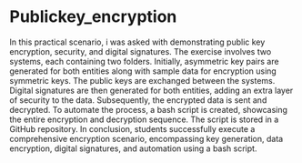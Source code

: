 # Publickey_encryption
In this practical scenario, i was asked with demonstrating public key encryption, security, and digital signatures.
The exercise involves two systems, each containing two folders.
Initially, asymmetric key pairs are generated for both entities along with sample data for encryption using symmetric keys. 
The public keys are exchanged between the systems.
Digital signatures are then generated for both entities, adding an extra layer of security to the data. 
Subsequently, the encrypted data is sent and decrypted. 
To automate the process, a bash script is created, showcasing the entire encryption and decryption sequence. 
The script is stored in a GitHub repository. 
In conclusion, students successfully execute a comprehensive encryption scenario, encompassing key generation, data encryption, digital signatures, and automation using a bash script.
